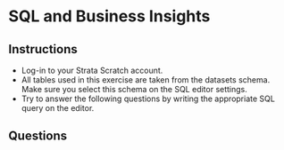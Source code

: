 # SQL and Business Insights

## Instructions 
- Log-in to your Strata Scratch account. 
- All tables used in this exercise are taken from the datasets schema. Make sure you select this schema on the SQL editor settings. 
- Try to answer the following questions by writing the appropriate SQL query on the editor. 

## Questions
